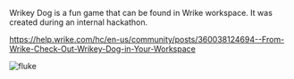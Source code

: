 Wrikey Dog is a fun game that can be found in Wrike workspace. It was created during an internal hackathon.

https://help.wrike.com/hc/en-us/community/posts/360038124694--From-Wrike-Check-Out-Wrikey-Dog-in-Your-Workspace

![fluke](https://github.com/user-attachments/assets/77366303-cc26-428b-af5e-5f45b74190fb)

